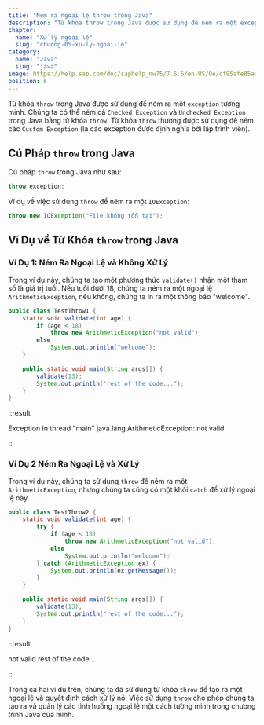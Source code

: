 ```yaml
---
title: "Ném ra ngoại lệ throw trong Java"
description: "Từ khóa throw trong Java được sử dụng để ném ra một exception tường minh, chúng ta có thể ném hoặc Checked Exception hoặc Unchecked Exception trong Java bởi từ khóa throw"
chapter:
  name: "Xử lý ngoại lệ"
  slug: "chuong-05-xu-ly-ngoai-le"
category:
  name: "Java"
  slug: "java"
image: https://help.sap.com/doc/saphelp_nw75/7.5.5/en-US/0e/cf95afe85a470193719866cabd50db/loioc52db5d8c14148c2adec3d36716dea51_LowRes.png
position: 6
---
```


Từ khóa `throw` trong Java được sử dụng để ném ra một `exception` tường minh. Chúng ta có thể ném cả `Checked Exception` và `Unchecked Exception` trong Java bằng từ khóa `throw`. Từ khóa `throw` thường được sử dụng để ném các `Custom Exception` (là các exception được định nghĩa bởi lập trình viên).

## Cú Pháp `throw` trong Java

Cú pháp `throw` trong Java như sau:

```java
throw exception;
```

Ví dụ về việc sử dụng `throw` để ném ra một `IOException`:

```java
throw new IOException("File không tồn tại");
```

## Ví Dụ về Từ Khóa `throw` trong Java

### Ví Dụ 1: Ném Ra Ngoại Lệ và Không Xử Lý

Trong ví dụ này, chúng ta tạo một phương thức `validate()` nhận một tham số là giá trị tuổi. Nếu tuổi dưới 18, chúng ta ném ra một ngoại lệ `ArithmeticException`, nếu không, chúng ta in ra một thông báo "welcome".

```java
public class TestThrow1 {
    static void validate(int age) {
        if (age < 18)
            throw new ArithmeticException("not valid");
        else
            System.out.println("welcome");
    }

    public static void main(String args[]) {
        validate(13);
        System.out.println("rest of the code...");
    }
}
```

::result

Exception in thread "main" java.lang.ArithmeticException: not valid

::

### Ví Dụ 2 Ném Ra Ngoại Lệ và Xử Lý

Trong ví dụ này, chúng ta sử dụng `throw` để ném ra một `ArithmeticException`, nhưng chúng ta cũng có một khối `catch` để xử lý ngoại lệ này.

```java
public class TestThrow2 {
    static void validate(int age) {
        try {
            if (age < 18)
                throw new ArithmeticException("not valid");
            else
                System.out.println("welcome");
        } catch (ArithmeticException ex) {
            System.out.println(ex.getMessage());
        }
    }

    public static void main(String args[]) {
        validate(13);
        System.out.println("rest of the code...");
    }
}
```

::result

not valid
rest of the code...

::

Trong cả hai ví dụ trên, chúng ta đã sử dụng từ khóa `throw` để tạo ra một ngoại lệ và quyết định cách xử lý nó. Việc sử dụng `throw` cho phép chúng ta tạo ra và quản lý các tình huống ngoại lệ một cách tường minh trong chương trình Java của mình.
